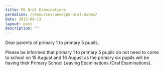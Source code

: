 ```yaml
---
title: P6 Oral Examinations
permalink: /resources/news/p6-oral-exams/
date: 2013-08-13
layout: post
description: ""
---
```

Dear parents of primary 1 to primary 5 pupils,

Please be informed that primary 1 to primary 5 pupils do not need to come to school on 15 August and 16 August as the primary six pupils will be having their Primary School Leaving Examinations (Oral Examinations).